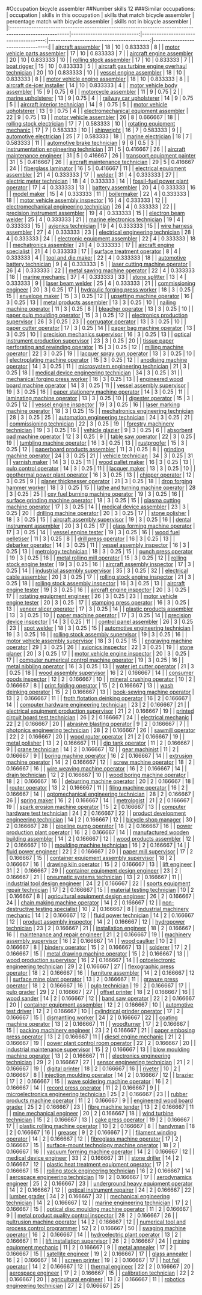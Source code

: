 #Occupation bicycle assembler
##Number skills 12
###Similar occupations:
| occupation                                                                                            |   skills in this occupation |   skills that match bicycle assembler |   percentage match with bicycle assembler |   skills not in bicycle assembler |
|:------------------------------------------------------------------------------------------------------|----------------------------:|--------------------------------------:|------------------------------------------:|----------------------------------:|
| [aircraft assembler](aircraft_assembler.md)                                                           |                          18 |                                    10 |                                  0.833333 |                                 8 |
| [motor vehicle parts assembler](motor_vehicle_parts_assembler.md)                                     |                          17 |                                    10 |                                  0.833333 |                                 7 |
| [aircraft engine assembler](aircraft_engine_assembler.md)                                             |                          20 |                                    10 |                                  0.833333 |                                10 |
| [rolling stock assembler](rolling_stock_assembler.md)                                                 |                          17 |                                    10 |                                  0.833333 |                                 7 |
| [boat rigger](boat_rigger.md)                                                                         |                          15 |                                    10 |                                  0.833333 |                                 5 |
| [aircraft gas turbine engine overhaul technician](aircraft_gas_turbine_engine_overhaul_technician.md) |                          20 |                                    10 |                                  0.833333 |                                10 |
| [vessel engine assembler](vessel_engine_assembler.md)                                                 |                          18 |                                    10 |                                  0.833333 |                                 8 |
| [motor vehicle engine assembler](motor_vehicle_engine_assembler.md)                                   |                          18 |                                    10 |                                  0.833333 |                                 8 |
| [aircraft de-icer installer](aircraft_de-icer_installer.md)                                           |                          14 |                                    10 |                                  0.833333 |                                 4 |
| [motor vehicle body assembler](motor_vehicle_body_assembler.md)                                       |                          15 |                                     9 |                                  0.75     |                                 6 |
| [motorcycle assembler](motorcycle_assembler.md)                                                       |                          11 |                                     9 |                                  0.75     |                                 2 |
| [marine upholsterer](marine_upholsterer.md)                                                           |                          13 |                                     9 |                                  0.75     |                                 4 |
| [railway car upholsterer](railway_car_upholsterer.md)                                                 |                          14 |                                     9 |                                  0.75     |                                 5 |
| [aircraft interior technician](aircraft_interior_technician.md)                                       |                          14 |                                     9 |                                  0.75     |                                 5 |
| [motor vehicle upholsterer](motor_vehicle_upholsterer.md)                                             |                          13 |                                     9 |                                  0.75     |                                 4 |
| [electromechanical equipment assembler](electromechanical_equipment_assembler.md)                     |                          22 |                                     9 |                                  0.75     |                                13 |
| [motor vehicle assembler](motor_vehicle_assembler.md)                                                 |                          26 |                                     8 |                                  0.666667 |                                18 |
| [rolling stock electrician](rolling_stock_electrician.md)                                             |                          17 |                                     7 |                                  0.583333 |                                10 |
| [rotating equipment mechanic](rotating_equipment_mechanic.md)                                         |                          17 |                                     7 |                                  0.583333 |                                10 |
| [shipwright](shipwright.md)                                                                           |                          16 |                                     7 |                                  0.583333 |                                 9 |
| [automotive electrician](automotive_electrician.md)                                                   |                          25 |                                     7 |                                  0.583333 |                                18 |
| [marine electrician](marine_electrician.md)                                                           |                          18 |                                     7 |                                  0.583333 |                                11 |
| [automotive brake technician](automotive_brake_technician.md)                                         |                           9 |                                     6 |                                  0.5      |                                 3 |
| [instrumentation engineering technician](instrumentation_engineering_technician.md)                   |                          31 |                                     5 |                                  0.416667 |                                26 |
| [aircraft maintenance engineer](aircraft_maintenance_engineer.md)                                     |                          31 |                                     5 |                                  0.416667 |                                26 |
| [transport equipment painter](transport_equipment_painter.md)                                         |                          31 |                                     5 |                                  0.416667 |                                26 |
| [aircraft maintenance technician](aircraft_maintenance_technician.md)                                 |                          29 |                                     5 |                                  0.416667 |                                24 |
| [fiberglass laminator](fiberglass_laminator.md)                                                       |                          16 |                                     5 |                                  0.416667 |                                11 |
| [electrical equipment assembler](electrical_equipment_assembler.md)                                   |                          21 |                                     4 |                                  0.333333 |                                17 |
| [welder](welder.md)                                                                                   |                          31 |                                     4 |                                  0.333333 |                                27 |
| [electric meter technician](electric_meter_technician.md)                                             |                          18 |                                     4 |                                  0.333333 |                                14 |
| [fossil-fuel power plant operator](fossil-fuel_power_plant_operator.md)                               |                          17 |                                     4 |                                  0.333333 |                                13 |
| [battery assembler](battery_assembler.md)                                                             |                          20 |                                     4 |                                  0.333333 |                                16 |
| [model maker](model_maker.md)                                                                         |                          15 |                                     4 |                                  0.333333 |                                11 |
| [boilermaker](boilermaker.md)                                                                         |                          22 |                                     4 |                                  0.333333 |                                18 |
| [motor vehicle assembly inspector](motor_vehicle_assembly_inspector.md)                               |                          16 |                                     4 |                                  0.333333 |                                12 |
| [electromechanical engineering technician](electromechanical_engineering_technician.md)               |                          26 |                                     4 |                                  0.333333 |                                22 |
| [precision instrument assembler](precision_instrument_assembler.md)                                   |                          19 |                                     4 |                                  0.333333 |                                15 |
| [electron beam welder](electron_beam_welder.md)                                                       |                          25 |                                     4 |                                  0.333333 |                                21 |
| [marine electronics technician](marine_electronics_technician.md)                                     |                          19 |                                     4 |                                  0.333333 |                                15 |
| [avionics technician](avionics_technician.md)                                                         |                          19 |                                     4 |                                  0.333333 |                                15 |
| [wire harness assembler](wire_harness_assembler.md)                                                   |                          27 |                                     4 |                                  0.333333 |                                23 |
| [electrical engineering technician](electrical_engineering_technician.md)                             |                          28 |                                     4 |                                  0.333333 |                                24 |
| [electronic equipment assembler](electronic_equipment_assembler.md)                                   |                          22 |                                     4 |                                  0.333333 |                                18 |
| [mechatronics assembler](mechatronics_assembler.md)                                                   |                          21 |                                     4 |                                  0.333333 |                                17 |
| [aircraft engine specialist](aircraft_engine_specialist.md)                                           |                          21 |                                     4 |                                  0.333333 |                                17 |
| [surface treatment operator](surface_treatment_operator.md)                                           |                           8 |                                     4 |                                  0.333333 |                                 4 |
| [tool and die maker](tool_and_die_maker.md)                                                           |                          22 |                                     4 |                                  0.333333 |                                18 |
| [automotive battery technician](automotive_battery_technician.md)                                     |                           9 |                                     4 |                                  0.333333 |                                 5 |
| [laser cutting machine operator](laser_cutting_machine_operator.md)                                   |                          26 |                                     4 |                                  0.333333 |                                22 |
| [metal sawing machine operator](metal_sawing_machine_operator.md)                                     |                          22 |                                     4 |                                  0.333333 |                                18 |
| [marine mechanic](marine_mechanic.md)                                                                 |                          37 |                                     4 |                                  0.333333 |                                33 |
| [stone splitter](stone_splitter.md)                                                                   |                          13 |                                     4 |                                  0.333333 |                                 9 |
| [laser beam welder](laser_beam_welder.md)                                                             |                          25 |                                     4 |                                  0.333333 |                                21 |
| [commissioning engineer](commissioning_engineer.md)                                                   |                          20 |                                     3 |                                  0.25     |                                17 |
| [hydraulic forging press worker](hydraulic_forging_press_worker.md)                                   |                          18 |                                     3 |                                  0.25     |                                15 |
| [envelope maker](envelope_maker.md)                                                                   |                          15 |                                     3 |                                  0.25     |                                12 |
| [upsetting machine operator](upsetting_machine_operator.md)                                           |                          16 |                                     3 |                                  0.25     |                                13 |
| [metal products assembler](metal_products_assembler.md)                                               |                          13 |                                     3 |                                  0.25     |                                10 |
| [nailing machine operator](nailing_machine_operator.md)                                               |                          11 |                                     3 |                                  0.25     |                                 8 |
| [bleacher operator](bleacher_operator.md)                                                             |                          13 |                                     3 |                                  0.25     |                                10 |
| [paper pulp moulding operator](paper_pulp_moulding_operator.md)                                       |                          15 |                                     3 |                                  0.25     |                                12 |
| [electronics production supervisor](electronics_production_supervisor.md)                             |                          26 |                                     3 |                                  0.25     |                                23 |
| [corrugator operator](corrugator_operator.md)                                                         |                          13 |                                     3 |                                  0.25     |                                10 |
| [paper cutter operator](paper_cutter_operator.md)                                                     |                          17 |                                     3 |                                  0.25     |                                14 |
| [paper bag machine operator](paper_bag_machine_operator.md)                                           |                          13 |                                     3 |                                  0.25     |                                10 |
| [precision mechanics supervisor](precision_mechanics_supervisor.md)                                   |                          16 |                                     3 |                                  0.25     |                                13 |
| [optical instrument production supervisor](optical_instrument_production_supervisor.md)               |                          23 |                                     3 |                                  0.25     |                                20 |
| [tissue paper perforating and rewinding operator](tissue_paper_perforating_and_rewinding_operator.md) |                          15 |                                     3 |                                  0.25     |                                12 |
| [milling machine operator](milling_machine_operator.md)                                               |                          22 |                                     3 |                                  0.25     |                                19 |
| [lacquer spray gun operator](lacquer_spray_gun_operator.md)                                           |                          13 |                                     3 |                                  0.25     |                                10 |
| [electroplating machine operator](electroplating_machine_operator.md)                                 |                          15 |                                     3 |                                  0.25     |                                12 |
| [anodising machine operator](anodising_machine_operator.md)                                           |                          14 |                                     3 |                                  0.25     |                                11 |
| [microsystem engineering technician](microsystem_engineering_technician.md)                           |                          21 |                                     3 |                                  0.25     |                                18 |
| [medical device engineering technician](medical_device_engineering_technician.md)                     |                          34 |                                     3 |                                  0.25     |                                31 |
| [mechanical forging press worker](mechanical_forging_press_worker.md)                                 |                          16 |                                     3 |                                  0.25     |                                13 |
| [engineered wood board machine operator](engineered_wood_board_machine_operator.md)                   |                          14 |                                     3 |                                  0.25     |                                11 |
| [vessel assembly supervisor](vessel_assembly_supervisor.md)                                           |                          19 |                                     3 |                                  0.25     |                                16 |
| [paper stationery machine operator](paper_stationery_machine_operator.md)                             |                          14 |                                     3 |                                  0.25     |                                11 |
| [laminating machine operator](laminating_machine_operator.md)                                         |                          13 |                                     3 |                                  0.25     |                                10 |
| [digester operator](digester_operator.md)                                                             |                          15 |                                     3 |                                  0.25     |                                12 |
| [vessel engine inspector](vessel_engine_inspector.md)                                                 |                          19 |                                     3 |                                  0.25     |                                16 |
| [laser marking machine operator](laser_marking_machine_operator.md)                                   |                          18 |                                     3 |                                  0.25     |                                15 |
| [mechatronics engineering technician](mechatronics_engineering_technician.md)                         |                          28 |                                     3 |                                  0.25     |                                25 |
| [automation engineering technician](automation_engineering_technician.md)                             |                          24 |                                     3 |                                  0.25     |                                21 |
| [commissioning technician](commissioning_technician.md)                                               |                          22 |                                     3 |                                  0.25     |                                19 |
| [forestry machinery technician](forestry_machinery_technician.md)                                     |                          19 |                                     3 |                                  0.25     |                                16 |
| [vehicle glazier](vehicle_glazier.md)                                                                 |                           9 |                                     3 |                                  0.25     |                                 6 |
| [absorbent pad machine operator](absorbent_pad_machine_operator.md)                                   |                          12 |                                     3 |                                  0.25     |                                 9 |
| [table saw operator](table_saw_operator.md)                                                           |                          22 |                                     3 |                                  0.25     |                                19 |
| [tumbling machine operator](tumbling_machine_operator.md)                                             |                          16 |                                     3 |                                  0.25     |                                13 |
| [rustproofer](rustproofer.md)                                                                         |                          15 |                                     3 |                                  0.25     |                                12 |
| [paperboard products assembler](paperboard_products_assembler.md)                                     |                          11 |                                     3 |                                  0.25     |                                 8 |
| [grinding machine operator](grinding_machine_operator.md)                                             |                          24 |                                     3 |                                  0.25     |                                21 |
| [vehicle technician](vehicle_technician.md)                                                           |                          34 |                                     3 |                                  0.25     |                                31 |
| [varnish maker](varnish_maker.md)                                                                     |                          14 |                                     3 |                                  0.25     |                                11 |
| [wood pallet maker](wood_pallet_maker.md)                                                             |                          16 |                                     3 |                                  0.25     |                                13 |
| [pulp control operator](pulp_control_operator.md)                                                     |                          14 |                                     3 |                                  0.25     |                                11 |
| [lacquer maker](lacquer_maker.md)                                                                     |                          13 |                                     3 |                                  0.25     |                                10 |
| [geothermal power plant operator](geothermal_power_plant_operator.md)                                 |                          16 |                                     3 |                                  0.25     |                                13 |
| [chipper operator](chipper_operator.md)                                                               |                          12 |                                     3 |                                  0.25     |                                 9 |
| [planer thicknesser operator](planer_thicknesser_operator.md)                                         |                          21 |                                     3 |                                  0.25     |                                18 |
| [drop forging hammer worker](drop_forging_hammer_worker.md)                                           |                          18 |                                     3 |                                  0.25     |                                15 |
| [lathe and turning machine operator](lathe_and_turning_machine_operator.md)                           |                          28 |                                     3 |                                  0.25     |                                25 |
| [oxy fuel burning machine operator](oxy_fuel_burning_machine_operator.md)                             |                          19 |                                     3 |                                  0.25     |                                16 |
| [surface grinding machine operator](surface_grinding_machine_operator.md)                             |                          18 |                                     3 |                                  0.25     |                                15 |
| [plasma cutting machine operator](plasma_cutting_machine_operator.md)                                 |                          17 |                                     3 |                                  0.25     |                                14 |
| [medical device assembler](medical_device_assembler.md)                                               |                          23 |                                     3 |                                  0.25     |                                20 |
| [drilling machine operator](drilling_machine_operator.md)                                             |                          20 |                                     3 |                                  0.25     |                                17 |
| [stone polisher](stone_polisher.md)                                                                   |                          18 |                                     3 |                                  0.25     |                                15 |
| [aircraft assembly supervisor](aircraft_assembly_supervisor.md)                                       |                          19 |                                     3 |                                  0.25     |                                16 |
| [dental instrument assembler](dental_instrument_assembler.md)                                         |                          20 |                                     3 |                                  0.25     |                                17 |
| [glass forming machine operator](glass_forming_machine_operator.md)                                   |                          17 |                                     3 |                                  0.25     |                                14 |
| [vessel engine tester](vessel_engine_tester.md)                                                       |                          19 |                                     3 |                                  0.25     |                                16 |
| [wood fuel pelletiser](wood_fuel_pelletiser.md)                                                       |                          11 |                                     3 |                                  0.25     |                                 8 |
| [drill press operator](drill_press_operator.md)                                                       |                          16 |                                     3 |                                  0.25     |                                13 |
| [debarker operator](debarker_operator.md)                                                             |                          14 |                                     3 |                                  0.25     |                                11 |
| [vessel assembly inspector](vessel_assembly_inspector.md)                                             |                          16 |                                     3 |                                  0.25     |                                13 |
| [metrology technician](metrology_technician.md)                                                       |                          18 |                                     3 |                                  0.25     |                                15 |
| [punch press operator](punch_press_operator.md)                                                       |                          19 |                                     3 |                                  0.25     |                                16 |
| [metal rolling mill operator](metal_rolling_mill_operator.md)                                         |                          15 |                                     3 |                                  0.25     |                                12 |
| [rolling stock engine tester](rolling_stock_engine_tester.md)                                         |                          19 |                                     3 |                                  0.25     |                                16 |
| [aircraft assembly inspector](aircraft_assembly_inspector.md)                                         |                          17 |                                     3 |                                  0.25     |                                14 |
| [industrial assembly supervisor](industrial_assembly_supervisor.md)                                   |                          35 |                                     3 |                                  0.25     |                                32 |
| [electrical cable assembler](electrical_cable_assembler.md)                                           |                          20 |                                     3 |                                  0.25     |                                17 |
| [rolling stock engine inspector](rolling_stock_engine_inspector.md)                                   |                          21 |                                     3 |                                  0.25     |                                18 |
| [rolling stock assembly inspector](rolling_stock_assembly_inspector.md)                               |                          16 |                                     3 |                                  0.25     |                                13 |
| [aircraft engine tester](aircraft_engine_tester.md)                                                   |                          19 |                                     3 |                                  0.25     |                                16 |
| [aircraft engine inspector](aircraft_engine_inspector.md)                                             |                          20 |                                     3 |                                  0.25     |                                17 |
| [rotating equipment engineer](rotating_equipment_engineer.md)                                         |                          26 |                                     3 |                                  0.25     |                                23 |
| [motor vehicle engine tester](motor_vehicle_engine_tester.md)                                         |                          20 |                                     3 |                                  0.25     |                                17 |
| [stamping press operator](stamping_press_operator.md)                                                 |                          16 |                                     3 |                                  0.25     |                                13 |
| [veneer slicer operator](veneer_slicer_operator.md)                                                   |                          17 |                                     3 |                                  0.25     |                                14 |
| [plastic products assembler](plastic_products_assembler.md)                                           |                          13 |                                     3 |                                  0.25     |                                10 |
| [paper machine operator](paper_machine_operator.md)                                                   |                          17 |                                     3 |                                  0.25     |                                14 |
| [precision device inspector](precision_device_inspector.md)                                           |                          14 |                                     3 |                                  0.25     |                                11 |
| [control panel assembler](control_panel_assembler.md)                                                 |                          26 |                                     3 |                                  0.25     |                                23 |
| [spot welder](spot_welder.md)                                                                         |                          18 |                                     3 |                                  0.25     |                                15 |
| [automotive engineering technician](automotive_engineering_technician.md)                             |                          19 |                                     3 |                                  0.25     |                                16 |
| [rolling stock assembly supervisor](rolling_stock_assembly_supervisor.md)                             |                          19 |                                     3 |                                  0.25     |                                16 |
| [motor vehicle assembly supervisor](motor_vehicle_assembly_supervisor.md)                             |                          18 |                                     3 |                                  0.25     |                                15 |
| [engraving machine operator](engraving_machine_operator.md)                                           |                          29 |                                     3 |                                  0.25     |                                26 |
| [avionics inspector](avionics_inspector.md)                                                           |                          22 |                                     3 |                                  0.25     |                                19 |
| [stone planer](stone_planer.md)                                                                       |                          20 |                                     3 |                                  0.25     |                                17 |
| [motor vehicle engine inspector](motor_vehicle_engine_inspector.md)                                   |                          20 |                                     3 |                                  0.25     |                                17 |
| [computer numerical control machine operator](computer_numerical_control_machine_operator.md)         |                          19 |                                     3 |                                  0.25     |                                16 |
| [metal nibbling operator](metal_nibbling_operator.md)                                                 |                          16 |                                     3 |                                  0.25     |                                13 |
| [water jet cutter operator](water_jet_cutter_operator.md)                                             |                          21 |                                     3 |                                  0.25     |                                18 |
| [wood assembly supervisor](wood_assembly_supervisor.md)                                               |                          16 |                                     2 |                                  0.166667 |                                14 |
| [consumer goods inspector](consumer_goods_inspector.md)                                               |                          12 |                                     2 |                                  0.166667 |                                10 |
| [mineral crushing operator](mineral_crushing_operator.md)                                             |                          10 |                                     2 |                                  0.166667 |                                 8 |
| [print folding operator](print_folding_operator.md)                                                   |                          15 |                                     2 |                                  0.166667 |                                13 |
| [wash deinking operator](wash_deinking_operator.md)                                                   |                          15 |                                     2 |                                  0.166667 |                                13 |
| [book-sewing machine operator](book-sewing_machine_operator.md)                                       |                          13 |                                     2 |                                  0.166667 |                                11 |
| [froth flotation deinking operator](froth_flotation_deinking_operator.md)                             |                          16 |                                     2 |                                  0.166667 |                                14 |
| [computer hardware engineering technician](computer_hardware_engineering_technician.md)               |                          23 |                                     2 |                                  0.166667 |                                21 |
| [electrical equipment production supervisor](electrical_equipment_production_supervisor.md)           |                          21 |                                     2 |                                  0.166667 |                                19 |
| [printed circuit board test technician](printed_circuit_board_test_technician.md)                     |                          26 |                                     2 |                                  0.166667 |                                24 |
| [electrical mechanic](electrical_mechanic.md)                                                         |                          22 |                                     2 |                                  0.166667 |                                20 |
| [abrasive blasting operator](abrasive_blasting_operator.md)                                           |                           9 |                                     2 |                                  0.166667 |                                 7 |
| [photonics engineering technician](photonics_engineering_technician.md)                               |                          28 |                                     2 |                                  0.166667 |                                26 |
| [sawmill operator](sawmill_operator.md)                                                               |                          22 |                                     2 |                                  0.166667 |                                20 |
| [wood router operator](wood_router_operator.md)                                                       |                          21 |                                     2 |                                  0.166667 |                                19 |
| [metal polisher](metal_polisher.md)                                                                   |                          13 |                                     2 |                                  0.166667 |                                11 |
| [dip tank operator](dip_tank_operator.md)                                                             |                          11 |                                     2 |                                  0.166667 |                                 9 |
| [crane technician](crane_technician.md)                                                               |                          14 |                                     2 |                                  0.166667 |                                12 |
| [gear machinist](gear_machinist.md)                                                                   |                          11 |                                     2 |                                  0.166667 |                                 9 |
| [boring machine operator](boring_machine_operator.md)                                                 |                          16 |                                     2 |                                  0.166667 |                                14 |
| [extrusion machine operator](extrusion_machine_operator.md)                                           |                          14 |                                     2 |                                  0.166667 |                                12 |
| [screw machine operator](screw_machine_operator.md)                                                   |                          18 |                                     2 |                                  0.166667 |                                16 |
| [wire weaving machine operator](wire_weaving_machine_operator.md)                                     |                          16 |                                     2 |                                  0.166667 |                                14 |
| [drain technician](drain_technician.md)                                                               |                          12 |                                     2 |                                  0.166667 |                                10 |
| [wood boring machine operator](wood_boring_machine_operator.md)                                       |                          18 |                                     2 |                                  0.166667 |                                16 |
| [deburring machine operator](deburring_machine_operator.md)                                           |                          20 |                                     2 |                                  0.166667 |                                18 |
| [router operator](router_operator.md)                                                                 |                          13 |                                     2 |                                  0.166667 |                                11 |
| [filing machine operator](filing_machine_operator.md)                                                 |                          16 |                                     2 |                                  0.166667 |                                14 |
| [optomechanical engineering technician](optomechanical_engineering_technician.md)                     |                          28 |                                     2 |                                  0.166667 |                                26 |
| [spring maker](spring_maker.md)                                                                       |                          16 |                                     2 |                                  0.166667 |                                14 |
| [metrologist](metrologist.md)                                                                         |                          21 |                                     2 |                                  0.166667 |                                19 |
| [spark erosion machine operator](spark_erosion_machine_operator.md)                                   |                          15 |                                     2 |                                  0.166667 |                                13 |
| [computer hardware test technician](computer_hardware_test_technician.md)                             |                          24 |                                     2 |                                  0.166667 |                                22 |
| [product development engineering technician](product_development_engineering_technician.md)           |                          14 |                                     2 |                                  0.166667 |                                12 |
| [bicycle shop manager](bicycle_shop_manager.md)                                                       |                          30 |                                     2 |                                  0.166667 |                                28 |
| [pipeline pump operator](pipeline_pump_operator.md)                                                   |                          18 |                                     2 |                                  0.166667 |                                16 |
| [power production plant operator](power_production_plant_operator.md)                                 |                          16 |                                     2 |                                  0.166667 |                                14 |
| [manufactured wooden building assembler](manufactured_wooden_building_assembler.md)                   |                          14 |                                     2 |                                  0.166667 |                                12 |
| [wood products assembler](wood_products_assembler.md)                                                 |                          12 |                                     2 |                                  0.166667 |                                10 |
| [moulding machine technician](moulding_machine_technician.md)                                         |                          16 |                                     2 |                                  0.166667 |                                14 |
| [fluid power engineer](fluid_power_engineer.md)                                                       |                          22 |                                     2 |                                  0.166667 |                                20 |
| [paper mill supervisor](paper_mill_supervisor.md)                                                     |                          17 |                                     2 |                                  0.166667 |                                15 |
| [container equipment assembly supervisor](container_equipment_assembly_supervisor.md)                 |                          18 |                                     2 |                                  0.166667 |                                16 |
| [drawing kiln operator](drawing_kiln_operator.md)                                                     |                          15 |                                     2 |                                  0.166667 |                                13 |
| [lift engineer](lift_engineer.md)                                                                     |                          31 |                                     2 |                                  0.166667 |                                29 |
| [container equipment design engineer](container_equipment_design_engineer.md)                         |                          23 |                                     2 |                                  0.166667 |                                21 |
| [pneumatic systems technician](pneumatic_systems_technician.md)                                       |                          13 |                                     2 |                                  0.166667 |                                11 |
| [industrial tool design engineer](industrial_tool_design_engineer.md)                                 |                          24 |                                     2 |                                  0.166667 |                                22 |
| [sports equipment repair technician](sports_equipment_repair_technician.md)                           |                          17 |                                     2 |                                  0.166667 |                                15 |
| [material testing technician](material_testing_technician.md)                                         |                          10 |                                     2 |                                  0.166667 |                                 8 |
| [agricultural equipment design engineer](agricultural_equipment_design_engineer.md)                   |                          26 |                                     2 |                                  0.166667 |                                24 |
| [chain making machine operator](chain_making_machine_operator.md)                                     |                          14 |                                     2 |                                  0.166667 |                                12 |
| [non-destructive testing specialist](non-destructive_testing_specialist.md)                           |                          10 |                                     2 |                                  0.166667 |                                 8 |
| [industrial machinery mechanic](industrial_machinery_mechanic.md)                                     |                          14 |                                     2 |                                  0.166667 |                                12 |
| [fluid power technician](fluid_power_technician.md)                                                   |                          14 |                                     2 |                                  0.166667 |                                12 |
| [product assembly inspector](product_assembly_inspector.md)                                           |                          14 |                                     2 |                                  0.166667 |                                12 |
| [hydropower technician](hydropower_technician.md)                                                     |                          23 |                                     2 |                                  0.166667 |                                21 |
| [installation engineer](installation_engineer.md)                                                     |                          18 |                                     2 |                                  0.166667 |                                16 |
| [maintenance and repair engineer](maintenance_and_repair_engineer.md)                                 |                          21 |                                     2 |                                  0.166667 |                                19 |
| [machinery assembly supervisor](machinery_assembly_supervisor.md)                                     |                          16 |                                     2 |                                  0.166667 |                                14 |
| [wood caulker](wood_caulker.md)                                                                       |                          10 |                                     2 |                                  0.166667 |                                 8 |
| [bindery operator](bindery_operator.md)                                                               |                          15 |                                     2 |                                  0.166667 |                                13 |
| [solderer](solderer.md)                                                                               |                          17 |                                     2 |                                  0.166667 |                                15 |
| [metal drawing machine operator](metal_drawing_machine_operator.md)                                   |                          15 |                                     2 |                                  0.166667 |                                13 |
| [wood production supervisor](wood_production_supervisor.md)                                           |                          16 |                                     2 |                                  0.166667 |                                14 |
| [optoelectronic engineering technician](optoelectronic_engineering_technician.md)                     |                          29 |                                     2 |                                  0.166667 |                                27 |
| [flexographic press operator](flexographic_press_operator.md)                                         |                          18 |                                     2 |                                  0.166667 |                                16 |
| [furniture assembler](furniture_assembler.md)                                                         |                          14 |                                     2 |                                  0.166667 |                                12 |
| [surface mine plant operator](surface_mine_plant_operator.md)                                         |                          13 |                                     2 |                                  0.166667 |                                11 |
| [gravure press operator](gravure_press_operator.md)                                                   |                          18 |                                     2 |                                  0.166667 |                                16 |
| [pulp technician](pulp_technician.md)                                                                 |                          19 |                                     2 |                                  0.166667 |                                17 |
| [pulp grader](pulp_grader.md)                                                                         |                          29 |                                     2 |                                  0.166667 |                                27 |
| [offset printer](offset_printer.md)                                                                   |                          18 |                                     2 |                                  0.166667 |                                16 |
| [wood sander](wood_sander.md)                                                                         |                          14 |                                     2 |                                  0.166667 |                                12 |
| [band saw operator](band_saw_operator.md)                                                             |                          22 |                                     2 |                                  0.166667 |                                20 |
| [container equipment assembler](container_equipment_assembler.md)                                     |                          12 |                                     2 |                                  0.166667 |                                10 |
| [automotive test driver](automotive_test_driver.md)                                                   |                          12 |                                     2 |                                  0.166667 |                                10 |
| [cylindrical grinder operator](cylindrical_grinder_operator.md)                                       |                          17 |                                     2 |                                  0.166667 |                                15 |
| [dismantling worker](dismantling_worker.md)                                                           |                          24 |                                     2 |                                  0.166667 |                                22 |
| [coating machine operator](coating_machine_operator.md)                                               |                          13 |                                     2 |                                  0.166667 |                                11 |
| [woodturner](woodturner.md)                                                                           |                          17 |                                     2 |                                  0.166667 |                                15 |
| [packing machinery engineer](packing_machinery_engineer.md)                                           |                          23 |                                     2 |                                  0.166667 |                                21 |
| [paper embosing press operator](paper_embosing_press_operator.md)                                     |                          13 |                                     2 |                                  0.166667 |                                11 |
| [diesel engine mechanic](diesel_engine_mechanic.md)                                                   |                          21 |                                     2 |                                  0.166667 |                                19 |
| [power plant control room operator](power_plant_control_room_operator.md)                             |                          22 |                                     2 |                                  0.166667 |                                20 |
| [industrial maintenance supervisor](industrial_maintenance_supervisor.md)                             |                          15 |                                     2 |                                  0.166667 |                                13 |
| [blow moulding machine operator](blow_moulding_machine_operator.md)                                   |                          13 |                                     2 |                                  0.166667 |                                11 |
| [electronics engineering technician](electronics_engineering_technician.md)                           |                          29 |                                     2 |                                  0.166667 |                                27 |
| [sensor engineering technician](sensor_engineering_technician.md)                                     |                          21 |                                     2 |                                  0.166667 |                                19 |
| [digital printer](digital_printer.md)                                                                 |                          18 |                                     2 |                                  0.166667 |                                16 |
| [riveter](riveter.md)                                                                                 |                          10 |                                     2 |                                  0.166667 |                                 8 |
| [injection moulding operator](injection_moulding_operator.md)                                         |                          14 |                                     2 |                                  0.166667 |                                12 |
| [brazier](brazier.md)                                                                                 |                          17 |                                     2 |                                  0.166667 |                                15 |
| [wave soldering machine operator](wave_soldering_machine_operator.md)                                 |                          16 |                                     2 |                                  0.166667 |                                14 |
| [record press operator](record_press_operator.md)                                                     |                          11 |                                     2 |                                  0.166667 |                                 9 |
| [microelectronics engineering technician](microelectronics_engineering_technician.md)                 |                          25 |                                     2 |                                  0.166667 |                                23 |
| [rubber products machine operator](rubber_products_machine_operator.md)                               |                          11 |                                     2 |                                  0.166667 |                                 9 |
| [engineered wood board grader](engineered_wood_board_grader.md)                                       |                          25 |                                     2 |                                  0.166667 |                                23 |
| [fibre machine tender](fibre_machine_tender.md)                                                       |                          13 |                                     2 |                                  0.166667 |                                11 |
| [mine mechanical engineer](mine_mechanical_engineer.md)                                               |                          20 |                                     2 |                                  0.166667 |                                18 |
| [wind turbine technician](wind_turbine_technician.md)                                                 |                          15 |                                     2 |                                  0.166667 |                                13 |
| [cake press operator](cake_press_operator.md)                                                         |                          19 |                                     2 |                                  0.166667 |                                17 |
| [plastic rolling machine operator](plastic_rolling_machine_operator.md)                               |                          10 |                                     2 |                                  0.166667 |                                 8 |
| [handyman](handyman.md)                                                                               |                          18 |                                     2 |                                  0.166667 |                                16 |
| [greaser](greaser.md)                                                                                 |                           9 |                                     2 |                                  0.166667 |                                 7 |
| [filament winding operator](filament_winding_operator.md)                                             |                          14 |                                     2 |                                  0.166667 |                                12 |
| [fibreglass machine operator](fibreglass_machine_operator.md)                                         |                          17 |                                     2 |                                  0.166667 |                                15 |
| [surface-mount technology machine operator](surface-mount_technology_machine_operator.md)             |                          18 |                                     2 |                                  0.166667 |                                16 |
| [vacuum forming machine operator](vacuum_forming_machine_operator.md)                                 |                          14 |                                     2 |                                  0.166667 |                                12 |
| [medical device engineer](medical_device_engineer.md)                                                 |                          33 |                                     2 |                                  0.166667 |                                31 |
| [stone driller](stone_driller.md)                                                                     |                          14 |                                     2 |                                  0.166667 |                                12 |
| [plastic heat treatment equipment operator](plastic_heat_treatment_equipment_operator.md)             |                          17 |                                     2 |                                  0.166667 |                                15 |
| [rolling stock engineering technician](rolling_stock_engineering_technician.md)                       |                          16 |                                     2 |                                  0.166667 |                                14 |
| [aerospace engineering technician](aerospace_engineering_technician.md)                               |                          19 |                                     2 |                                  0.166667 |                                17 |
| [aerodynamics engineer](aerodynamics_engineer.md)                                                     |                          25 |                                     2 |                                  0.166667 |                                23 |
| [underground heavy equipment operator](underground_heavy_equipment_operator.md)                       |                          14 |                                     2 |                                  0.166667 |                                12 |
| [optical instrument repairer](optical_instrument_repairer.md)                                         |                          24 |                                     2 |                                  0.166667 |                                22 |
| [lumber grader](lumber_grader.md)                                                                     |                          34 |                                     2 |                                  0.166667 |                                32 |
| [mechanical engineering technician](mechanical_engineering_technician.md)                             |                          14 |                                     2 |                                  0.166667 |                                12 |
| [marine engineering technician](marine_engineering_technician.md)                                     |                          17 |                                     2 |                                  0.166667 |                                15 |
| [optical disc moulding machine operator](optical_disc_moulding_machine_operator.md)                   |                          11 |                                     2 |                                  0.166667 |                                 9 |
| [metal product quality control inspector](metal_product_quality_control_inspector.md)                 |                          28 |                                     2 |                                  0.166667 |                                26 |
| [pultrusion machine operator](pultrusion_machine_operator.md)                                         |                          14 |                                     2 |                                  0.166667 |                                12 |
| [numerical tool and process control programmer](numerical_tool_and_process_control_programmer.md)     |                          52 |                                     2 |                                  0.166667 |                                50 |
| [swaging machine operator](swaging_machine_operator.md)                                               |                          16 |                                     2 |                                  0.166667 |                                14 |
| [hydroelectric plant operator](hydroelectric_plant_operator.md)                                       |                          13 |                                     2 |                                  0.166667 |                                11 |
| [lift installation supervisor](lift_installation_supervisor.md)                                       |                          26 |                                     2 |                                  0.166667 |                                24 |
| [mining equipment mechanic](mining_equipment_mechanic.md)                                             |                          11 |                                     2 |                                  0.166667 |                                 9 |
| [metal annealer](metal_annealer.md)                                                                   |                          17 |                                     2 |                                  0.166667 |                                15 |
| [satellite engineer](satellite_engineer.md)                                                           |                          19 |                                     2 |                                  0.166667 |                                17 |
| [glass annealer](glass_annealer.md)                                                                   |                          16 |                                     2 |                                  0.166667 |                                14 |
| [screen printer](screen_printer.md)                                                                   |                          19 |                                     2 |                                  0.166667 |                                17 |
| [hot foil operator](hot_foil_operator.md)                                                             |                          14 |                                     2 |                                  0.166667 |                                12 |
| [thermal engineer](thermal_engineer.md)                                                               |                          22 |                                     2 |                                  0.166667 |                                20 |
| [aerospace engineer](aerospace_engineer.md)                                                           |                          17 |                                     2 |                                  0.166667 |                                15 |
| [calibration technician](calibration_technician.md)                                                   |                          22 |                                     2 |                                  0.166667 |                                20 |
| [agricultural engineer](agricultural_engineer.md)                                                     |                          13 |                                     2 |                                  0.166667 |                                11 |
| [robotics engineering technician](robotics_engineering_technician.md)                                 |                          27 |                                     2 |                                  0.166667 |                                25 |
